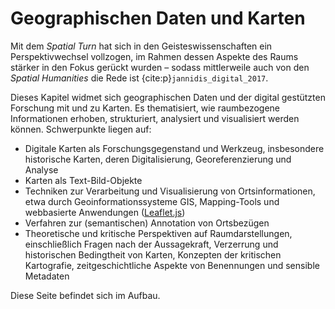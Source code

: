# Geographischen Daten und Karten

Mit dem *Spatial Turn* hat sich in den Geisteswissenschaften ein Perspektivwechsel vollzogen, im Rahmen dessen Aspekte des Raums stärker in den Fokus gerückt wurden – sodass mittlerweile auch von den *Spatial Humanities* die Rede ist {cite:p}`jannidis_digital_2017`. 

Dieses Kapitel widmet sich geographischen Daten und der digital gestützten Forschung mit und zu Karten. Es thematisiert, wie raumbezogene Informationen erhoben, strukturiert, analysiert und visualisiert werden können.  Schwerpunkte liegen auf:
- Digitale Karten als Forschungsgegenstand und Werkzeug, insbesondere historische Karten, deren Digitalisierung, Georeferenzierung und Analyse
- Karten als Text-Bild-Objekte
- Techniken zur Verarbeitung und Visualisierung von Ortsinformationen, etwa durch Geoinformationssysteme GIS, Mapping-Tools und webbasierte Anwendungen ([Leaflet.js](https://leafletjs.com))
- Verfahren zur (semantischen) Annotation von Ortsbezügen
- Theoretische und kritische Perspektiven auf Raumdarstellungen, einschließlich Fragen nach der Aussagekraft, Verzerrung und historischen Bedingtheit von Karten, Konzepten der kritischen Kartografie, zeitgeschichtliche Aspekte von Benennungen und sensible Metadaten

Diese Seite befindet sich im Aufbau.
